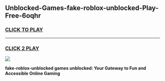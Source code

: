 
## Unblocked-Games-fake-roblox-unblocked-Play-Free-6oqhr
<h3>
<a href="https://premium76.site?title=fake-roblox-unblocked&ref=23A">CLICK TO PLAY</a></h3>
<hr>

<h3>
<a href="https://premium76.site?title=fake-roblox-unblocked&ref=23A">CLICK 2 PLAY</a>
  
</h3>

<a href="https://premium76.site?title=fake-roblox-unblocked&ref=23A"><img src="https://clearcache.store/games.png"></a>


**fake-roblox-unblocked games unblocked: Your Gateway to Fun and Accessible Online Gaming**

